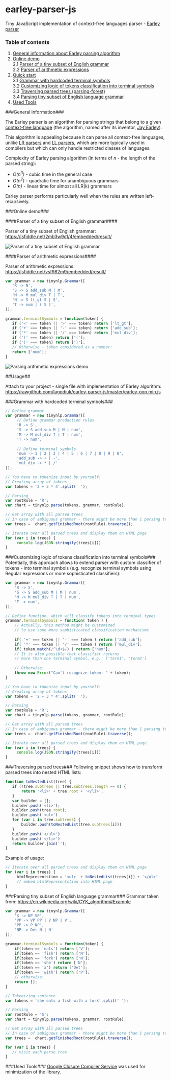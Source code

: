 # earley-parser-js
Tiny JavaScript implementation of context-free languages parser - [Earley parser](https://en.wikipedia.org/wiki/Earley_parser)

### Table of contents
1. [General information about Earley parsing algorithm](#general-information) <br/>
2. [Online demo](#online-demo) <br/>
2.1 [Parser of a tiny subset of English grammar](#parser-of-a-tiny-subset-of-english-grammar) <br/>
2.2 [Parser of arithmetic expressions](#parser-of-arithmetic-expressions) <br/>
3. [Quick start](#usage) <br/>
3.1 [Grammar with hardcoded terminal symbols](#grammar-with-hardcoded-terminal-symbols) <br/>
3.2 [Customizing logic of tokens classification into terminal symbols](#customizing-logic-of-tokens-classification-into-terminal-symbols) <br/>
3.3 [Traversing parsed trees (parsing-forest)](#traversing-parsed-trees) <br/>
3.4 [Parsing tiny subset of English language grammar](#parsing-tiny-subset-of-english-language-grammar) <br/>
4. [Used Tools](#used-tools)

###General information###

The Earley parser is an algorithm for parsing strings that belong to a given [context-free language](https://en.wikipedia.org/wiki/Context-free_language) (the algorithm, named after its inventor, [Jay Earley](https://en.wikipedia.org/wiki/Jay_Earley)).

This algorithm is appealing because it can parse all context-free languages, unlike [LR parsers](https://en.wikipedia.org/wiki/LR_parser) and [LL parsers](https://en.wikipedia.org/wiki/LL_parser), which are more typically used in compilers but which can only handle restricted classes of languages. 

Complexity of Earley parsing algorithm (in terms of *n* - the length of the parsed string):
- *O(n<sup>3</sup>)* - cubic time in the general case
- *O(n<sup>2</sup>)* - quadratic time for unambiguous grammars
- *O(n)* - linear time for almost all LR(k) grammars

Earley parser performs particularly well when the rules are written left-recursively.

###Online demo###

####Parser of a tiny subset of English grammar####

Parser of a tiny subset of English grammar: https://jsfiddle.net/2mb3w9c1/4/embedded/result/

![Parser of a tiny subset of English grammar](https://raw.githubusercontent.com/lagodiuk/earley-parser-js/master/img/screenshot_2.png)

####Parser of arithmetic expressions####

Parser of arithmetic expressions: https://jsfiddle.net/vsf982m9/embedded/result/
```javascript
var grammar = new tinynlp.Grammar([
   'R -> N',
   'S -> S add_sub M | M',
   'M -> M mul_div T | T',
   'N -> S lt_gt S | S',
   'T -> num | ( S )',
]);

grammar.terminalSymbols = function(token) {
   if ('<' === token || '>' === token) return ['lt_gt'];
   if ('+' === token || '-' === token) return ['add_sub'];
   if ('*' === token || '/' === token) return ['mul_div'];
   if ('(' === token) return ['('];
   if (')' === token) return [')'];
   // Otherwise - token considered as a number:
   return ['num'];
}
```

![Parsing arithmetic expressions demo](https://raw.githubusercontent.com/lagodiuk/earley-parser-js/master/img/screenshot_1.png)

##Usage##

Attach to your project - single file with implementation of Earley algorithm: https://rawgithub.com/lagodiuk/earley-parser-js/master/earley-oop.min.js

###Grammar with hardcoded terminal symbols###
```javascript
// Define grammar
var grammar = new tinynlp.Grammar([
     // Define grammar production rules
     'R -> S',
     'S -> S add_sub M | M | num',
     'M -> M mul_div T | T | num',
     'T -> num',
     
     // Define terminal symbols
     'num -> 1 | 2 | 3 | 4 | 5 | 6 | 7 | 8 | 9 | 0',
     'add_sub -> + | -',
     'mul_div -> * | /'
]);

// You have to tokenize input by yourself!
// Creating array of tokens
var tokens = '2 + 3 * 4'.split(' ');

// Parsing
var rootRule = 'R';
var chart = tinynlp.parse(tokens, grammar, rootRule);

// Get array with all parsed trees
// In case of ambiguous grammar - there might be more than 1 parsing tree
var trees =  chart.getFinishedRoot(rootRule).traverse();

// Iterate over all parsed trees and display them on HTML page
for (var i in trees) {
     console.log(JSON.stringify(trees[i]))
}
```

###Customizing logic of tokens classification into terminal symbols###
Potentially, this approach allows to extend parser with custom classifier of tokens - into terminal symbols (e.g. recognize terminal symbols using Regular expressions or more sophisticated classifiers):
```javascript
var grammar = new tinynlp.Grammar([
    'R -> S',
    'S -> S add_sub M | M | num',
    'M -> M mul_div T | T | num',
    'T -> num',
]); 

// Define function, which will classify tokens into terminal types
grammar.terminalSymbols = function( token ) { 
    // Actually, this method might be customized 
    // to use some more sophisticated classification mechanisms
    
    if( '+' === token || '-' === token ) return ['add_sub'];
    if( '*' === token || '/' === token ) return ['mul_div'];
    if( token.match(/^\d+$/) ) return ['num'];
    // It is also possible that classifier returns 
    // more than one terminal symbol, e.g.: ['term1', 'term2']
    
    // Otherwise:
    throw new Error("Can't recognize token: " + token);
}   

// You have to tokenize input by yourself!
// Creating array of tokens
var tokens = '2 + 3 * 4'.split(' ');

// Parsing
var rootRule = 'R';
var chart = tinynlp.parse(tokens, grammar, rootRule);

// Get array with all parsed trees
// In case of ambiguous grammar - there might be more than 1 parsing tree
var trees =  chart.getFinishedRoot(rootRule).traverse();

// Iterate over all parsed trees and display them on HTML page
for (var i in trees) {
     console.log(JSON.stringify(trees[i]))
}
```
###Traversing parsed trees###
Following snippet shows how to transform parsed trees into nested HTML lists:
```javascript
function toNestedList(tree) {
   if (!tree.subtrees || tree.subtrees.length == 0) {
       return '<li>' + tree.root + '</li>';
   }   
   var builder = []; 
   builder.push('<li>');
   builder.push(tree.root);
   builder.push('<ul>')
   for (var i in tree.subtrees) {
       builder.push(toNestedList(tree.subtrees[i]))
   }   
   builder.push('</ul>')
   builder.push('</li>')
   return builder.join('');
} 
```
Example of usage:
```javascript
// Iterate over all parsed trees and display them on HTML page
for (var i in trees) {
     htmlRepresentstion = '<ul>' + toNestedList(trees[i]) + '</ul>'
     // embed htmlRepresentstion into HTML page
}
```
###Parsing tiny subset of English language grammar###
Grammar taken from: https://en.wikipedia.org/wiki/CYK_algorithm#Example
```javascript
var grammar = new tinynlp.Grammar([
    'S -> NP VP',
    'VP -> VP PP | V NP | V',
    'PP -> P NP',
    'NP -> Det N | N'
]);

grammar.terminalSymbols = function(token) {
    if(token == 'eats') return ['V'];
    if(token == 'fish') return ['N'];
    if(token == 'fork') return ['N'];
    if(token == 'she') return ['N'];
    if(token == 'a') return ['Det'];
    if(token == 'with') return ['P'];
    // otherwise:
    return [];
}

// Tokenizing sentence
var tokens = 'she eats a fish with a fork'.split(' ');

// Parsing
var rootRule = 'S';
var chart = tinynlp.parse(tokens, grammar, rootRule);

// Get array with all parsed trees
// In case of ambiguous grammar - there might be more than 1 parsing tree
var trees =  chart.getFinishedRoot(rootRule).traverse();

for (var i in trees) {
   // visit each parse tree
}
```

###Used Tools###
[Google Closure Compiler Service](https://closure-compiler.appspot.com/home) was used for minimization of the library.